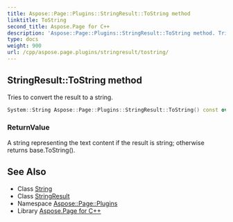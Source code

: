 ```yaml
---
title: Aspose::Page::Plugins::StringResult::ToString method
linktitle: ToString
second_title: Aspose.Page for C++
description: 'Aspose::Page::Plugins::StringResult::ToString method. Tries to convert the result to a string in C++.'
type: docs
weight: 900
url: /cpp/aspose.page.plugins/stringresult/tostring/
---
```

## StringResult::ToString method


Tries to convert the result to a string.

```cpp
System::String Aspose::Page::Plugins::StringResult::ToString() const override
```


### ReturnValue

A string representing the text content if the result is string; otherwise returns base.ToString().

## See Also

* Class [String](../../../system/string/)
* Class [StringResult](../)
* Namespace [Aspose::Page::Plugins](../../)
* Library [Aspose.Page for C++](../../../)
